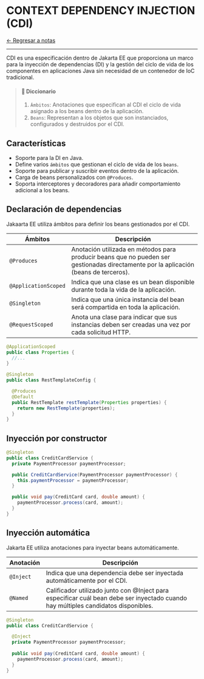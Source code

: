 # CONTEXT DEPENDENCY INJECTION (CDI)

[← Regresar a notas](../../README.md) <br>

---

CDI es una especificación dentro de Jakarta EE que proporciona un marco para la inyección de dependencias (DI)
y la gestión del ciclo de vida de los componentes en aplicaciones Java sin necesidad de un contenedor de IoC tradicional.

> #### 🔎 Diccionario
> 1. `Ámbitos`: Anotaciones que especifican al CDI el ciclo de vida asignado a los beans dentro de la aplicación.
> 2. `Beans`: Representan a los objetos que son instanciados, configurados y destruidos por el CDI.

## Características
- Soporte para la DI en Java.
- Define varios `ámbitos` que gestionan el ciclo de vida de los `beans`.
- Soporte para publicar y suscribir eventos dentro de la aplicación.
- Carga de beans personalizados con `@Produces`.
- Soporta interceptores y decoradores para añadir comportamiento adicional a los beans.

## Declaración de dependencias
Jakaarta EE utiliza ámbitos para definir los beans gestionados por el CDI.

| Ámbitos              | Descripción                                                                                                                          |  
|----------------------|--------------------------------------------------------------------------------------------------------------------------------------|
| `@Produces`          | Anotación utilizada en métodos para producir beans que no pueden ser gestionadas directamente por la aplicación (beans de terceros). |
| `@ApplicationScoped` | Indica que una clase es un bean disponible durante toda la vida de la aplicación.                                                    |
| `@Singleton`         | Indica que una única instancia del bean será compartida en toda la aplicación.                                                       |
| `@RequestScoped`     | Anota una clase para indicar que sus instancias deben ser creadas una vez por cada solicitud HTTP.                                   |

```java
@ApplicationScoped
public class Properties {
  //...
}

@Singleton
public class RestTemplateConfig {

  @Produces
  @Default
  public RestTemplate restTemplate(Properties properties) {
    return new RestTemplate(properties);
  }
}
```

## Inyección por constructor

```java
@Singleton
public class CreditCardService {
  private PaymentProcessor paymentProcessor;

  public CreditCardService(PaymentProcessor paymentProcessor) {
    this.paymentProcessor = paymentProcessor;
  }

  public void pay(CreditCard card, double amount) {
    paymentProcessor.process(card, amount);
  }
}
```

## Inyección automática
Jakarta EE utiliza anotaciones para inyectar beans automáticamente.

| Anotación | Descripción                                                                                                                        |  
|-----------|------------------------------------------------------------------------------------------------------------------------------------|
| `@Inject` | Indica que una dependencia debe ser inyectada automáticamente por el CDI.                                                          |
| `@Named`  | Calificador utilizado junto con @Inject para especificar cuál bean debe ser inyectado cuando hay múltiples candidatos disponibles. |

```java
@Singleton
public class CreditCardService {

  @Inject
  private PaymentProcessor paymentProcessor;
  
  public void pay(CreditCard card, double amount) {
    paymentProcessor.process(card, amount);
  }
}
```